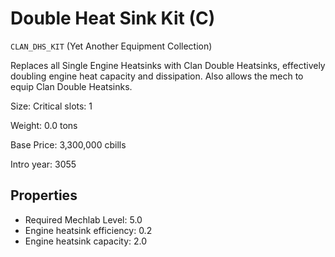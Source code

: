 # Double Heat Sink Kit (C)

`CLAN_DHS_KIT` (Yet Another Equipment Collection)

Replaces all Single Engine Heatsinks with Clan Double Heatsinks, effectively doubling engine heat capacity and dissipation. Also allows the mech to equip Clan Double Heatsinks.

Size: Critical slots: 1

Weight: 0.0 tons

Base Price: 3,300,000 cbills

Intro year: 3055

## Properties
* Required Mechlab Level: 5.0 
* Engine heatsink efficiency: 0.2 
* Engine heatsink capacity: 2.0 
